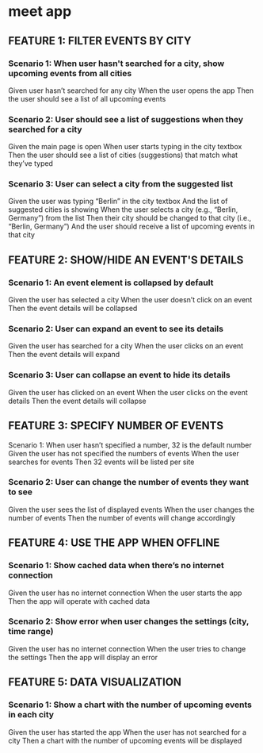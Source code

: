 # meet app

## FEATURE 1: FILTER EVENTS BY CITY
### Scenario 1: When user hasn't searched for a city, show upcoming events from all cities
Given user hasn’t searched for any city
When the user opens the app
Then the user should see a list of all upcoming events

### Scenario 2: User should see a list of suggestions when they searched for a city 
Given the main page is open
When user starts typing in the city textbox
Then the user should see a list of cities (suggestions) that match what they’ve typed

### Scenario 3: User can select a city from the suggested list
Given the user was typing “Berlin” in the city textbox
And the list of suggested cities is showing
When the user selects a city (e.g., “Berlin, Germany”) from the list
Then their city should be changed to that city (i.e., “Berlin, Germany”)
And the user should receive a list of upcoming events in that city


## FEATURE 2: SHOW/HIDE AN EVENT'S DETAILS
### Scenario 1: An event element is collapsed by default
Given the user has selected a city
When the user doesn’t click on an event
Then the event details will be collapsed

### Scenario 2: User can expand an event to see its details
Given the user has searched for a city
When the user clicks on an event
Then the event details will expand

### Scenario 3: User can collapse an event to hide its details
Given		the user has clicked on an event
When		the user clicks on the event details
Then		the event details will collapse

## FEATURE 3: SPECIFY NUMBER OF EVENTS
Scenario 1: When user hasn’t specified a number, 32 is the default number
Given		the user has not specified the numbers of events
When		the user searches for events
Then		32 events will be listed per site

### Scenario 2: User can change the number of events they want to see
Given		the user sees the list of displayed events
When		the user changes the number of events
Then		the number of events will change accordingly


## FEATURE 4: USE THE APP WHEN OFFLINE
### Scenario 1: Show cached data when there’s no internet connection
Given the user has no internet connection
When the user starts the app
Then the app will operate with cached data

### Scenario 2: Show error when user changes the settings (city, time range)
Given the user has no internet connection
When the user tries to change the settings
Then the app will display an error


## FEATURE 5: DATA VISUALIZATION
### Scenario 1: Show a chart with the number of upcoming events in each city
Given the user has started the app
When the user has not searched for a city
Then a chart with the number of upcoming events will be displayed
